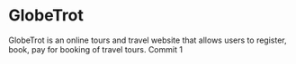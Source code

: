 # GlobeTrot

GlobeTrot is an online tours and travel website that allows users to register, book, pay for booking of travel tours.
Commit 1
